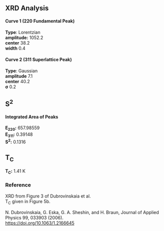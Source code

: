 ## XRD Analysis

#### Curve 1 (220 Fundamental Peak)
**Type**: Lorentzian\
**amplitude:** 1052.2\
**center** 38.2\
**width** 0.4


#### Curve 2 (311 Superlattice Peak)
**Type**: Gaussian\
**amplitude** 7.1\
**center** 40.2\
**σ** 0.2


## S<sup>2</sup>

#### Integrated Area of Peaks
**E<sub>220</sub>:** 657.98559\
**E<sub>311</sub>:** 0.39148\
**S<sup>2</sup>:** 0.1316

## T<sub>C</sub>
**T<sub>C</sub>:**  1.41 K


### Reference
XRD from Figure 3 of Dubrovinskaia et al.\
T<sub>C</sub> given in Figure 5b.


N. Dubrovinskaia, G. Eska, G. A. Sheshin, and H. Braun, Journal of Applied Physics 99, 033903 (2006).\
https://doi.org/10.1063/1.2166645
